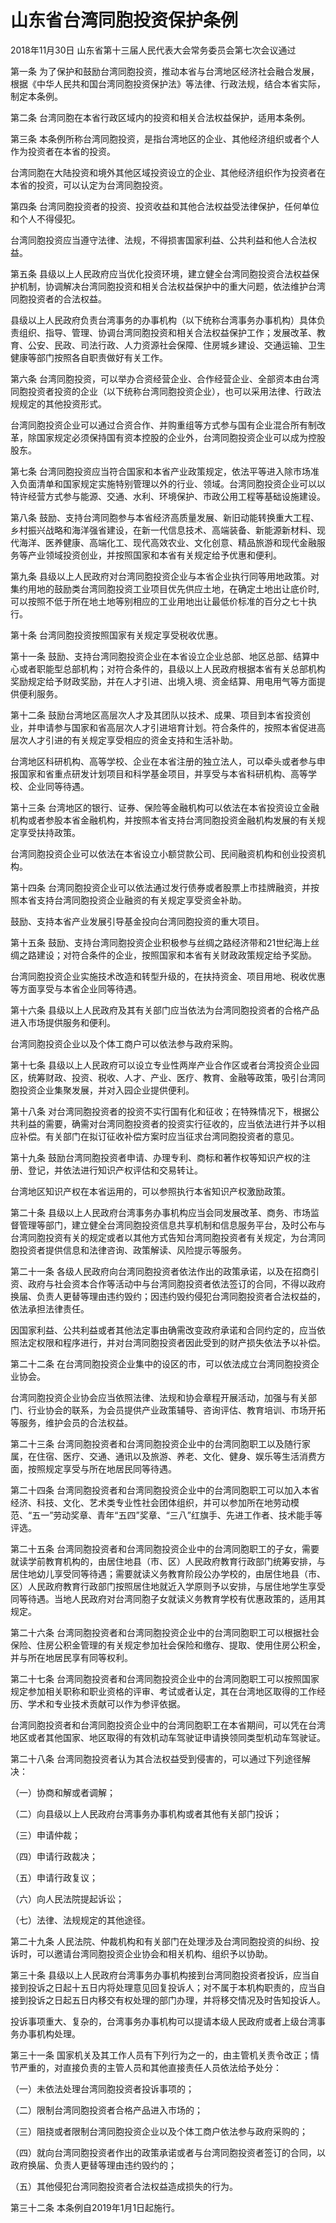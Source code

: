 # 山东省台湾同胞投资保护条例

2018年11月30日 山东省第十三届人民代表大会常务委员会第七次会议通过

<!-- INFO END -->

第一条 为了保护和鼓励台湾同胞投资，推动本省与台湾地区经济社会融合发展，根据《中华人民共和国台湾同胞投资保护法》等法律、行政法规，结合本省实际，制定本条例。

第二条 台湾同胞在本省行政区域内的投资和相关合法权益保护，适用本条例。

第三条 本条例所称台湾同胞投资，是指台湾地区的企业、其他经济组织或者个人作为投资者在本省的投资。

台湾同胞在大陆投资和境外其他区域投资设立的企业、其他经济组织作为投资者在本省的投资，可以认定为台湾同胞投资。

第四条 台湾同胞投资者的投资、投资收益和其他合法权益受法律保护，任何单位和个人不得侵犯。

台湾同胞投资应当遵守法律、法规，不得损害国家利益、公共利益和他人合法权益。

第五条 县级以上人民政府应当优化投资环境，建立健全台湾同胞投资合法权益保护机制，协调解决台湾同胞投资和相关合法权益保护中的重大问题，依法维护台湾同胞投资者的合法权益。

县级以上人民政府负责台湾事务的办事机构（以下统称台湾事务办事机构）具体负责组织、指导、管理、协调台湾同胞投资和相关合法权益保护工作；发展改革、教育、公安、民政、司法行政、人力资源社会保障、住房城乡建设、交通运输、卫生健康等部门按照各自职责做好有关工作。

第六条 台湾同胞投资，可以举办合资经营企业、合作经营企业、全部资本由台湾同胞投资者投资的企业（以下统称台湾同胞投资企业），也可以采用法律、行政法规规定的其他投资形式。

台湾同胞投资企业可以通过合资合作、并购重组等方式参与国有企业混合所有制改革，除国家规定必须保持国有资本控股的企业外，台湾同胞投资企业可以成为控股股东。

第七条 台湾同胞投资应当符合国家和本省产业政策规定，依法平等进入除市场准入负面清单和国家规定实施特别管理以外的行业、领域。台湾同胞投资企业可以以特许经营方式参与能源、交通、水利、环境保护、市政公用工程等基础设施建设。

第八条 鼓励、支持台湾同胞参与本省经济高质量发展、新旧动能转换重大工程、乡村振兴战略和海洋强省建设，在新一代信息技术、高端装备、新能源新材料、现代海洋、医养健康、高端化工、现代高效农业、文化创意、精品旅游和现代金融服务等产业领域投资创业，并按照国家和本省有关规定给予优惠和便利。

第九条 县级以上人民政府对台湾同胞投资企业与本省企业执行同等用地政策。对集约用地的鼓励类台湾同胞投资工业项目优先供应土地，在确定土地出让底价时,可以按照不低于所在地土地等别相应的工业用地出让最低价标准的百分之七十执行。

第十条 台湾同胞投资按照国家有关规定享受税收优惠。

第十一条 鼓励、支持台湾同胞投资企业在本省设立企业总部、地区总部、结算中心或者职能型总部机构；对符合条件的，县级以上人民政府根据本省有关总部机构奖励规定给予财政奖励，并在人才引进、出境入境、资金结算、用电用气等方面提供便利服务。

第十二条 鼓励台湾地区高层次人才及其团队以技术、成果、项目到本省投资创业，并申请参与国家和省高层次人才引进培育计划。符合条件的，按照本省促进高层次人才引进的有关规定享受相应的资金支持和生活补助。

台湾地区科研机构、高等学校、企业在本省注册的独立法人，可以牵头或者参与申报国家和省重点研发计划项目和科学基金项目，并享受与本省科研机构、高等学校、企业同等待遇。

第十三条 台湾地区的银行、证券、保险等金融机构可以依法在本省投资设立金融机构或者参股本省金融机构，并按照本省支持台湾同胞投资金融机构发展的有关规定享受扶持政策。

台湾同胞投资企业可以依法在本省设立小额贷款公司、民间融资机构和创业投资机构。

第十四条 台湾同胞投资企业可以依法通过发行债券或者股票上市挂牌融资，并按照本省支持台湾同胞投资企业融资的有关规定享受资金补助。

鼓励、支持本省产业发展引导基金投向台湾同胞投资的重大项目。

第十五条 鼓励、支持台湾同胞投资企业积极参与丝绸之路经济带和21世纪海上丝绸之路建设；对符合条件的企业，按照国家和本省有关财政政策规定给予奖励。

台湾同胞投资企业实施技术改造和转型升级的，在扶持资金、项目用地、税收优惠等方面享受与本省企业同等待遇。

第十六条 县级以上人民政府及其有关部门应当依法为台湾同胞投资者的合格产品进入市场提供服务和便利。

台湾同胞投资企业以及个体工商户可以依法参与政府采购。

第十七条 县级以上人民政府可以设立专业性两岸产业合作区或者台湾投资企业园区，统筹财政、投资、税收、人才、产业、医疗、教育、金融等政策，吸引台湾同胞投资企业集聚发展，并对入园企业提供便利。

第十八条 对台湾同胞投资者的投资不实行国有化和征收；在特殊情况下，根据公共利益的需要，确需对台湾同胞投资者的投资实行征收的，应当依法进行并予以相应补偿。有关部门在拟订征收补偿方案时应当征求台湾同胞投资者的意见。

第十九条 鼓励台湾同胞投资者申请、办理专利、商标和著作权等知识产权的注册、登记，并依法进行知识产权评估和交易转让。

台湾地区知识产权在本省运用的，可以参照执行本省知识产权激励政策。

第二十条 县级以上人民政府台湾事务办事机构应当会同发展改革、商务、市场监督管理等部门，建立健全台湾同胞投资信息共享机制和信息服务平台，及时公布与台湾同胞投资有关的规定或者以其他方式告知台湾同胞投资者有关规定，为台湾同胞投资者提供信息和法律咨询、政策解读、风险提示等服务。

第二十一条 各级人民政府向台湾同胞投资者依法作出的政策承诺，以及在招商引资、政府与社会资本合作等活动中与台湾同胞投资者依法签订的合同，不得以政府换届、负责人更替等理由违约毁约；因违约毁约侵犯台湾同胞投资者合法权益的，依法承担法律责任。

因国家利益、公共利益或者其他法定事由确需改变政府承诺和合同约定的，应当依照法定权限和程序进行，并对台湾同胞投资者因此受到的财产损失依法予以补偿。

第二十二条 在台湾同胞投资企业集中的设区的市，可以依法成立台湾同胞投资企业协会。

台湾同胞投资企业协会应当依照法律、法规和协会章程开展活动，加强与有关部门、行业协会的联系，为会员提供产业政策辅导、咨询评估、教育培训、市场开拓等服务，维护会员的合法权益。

第二十三条 台湾同胞投资者和台湾同胞投资企业中的台湾同胞职工以及随行家属，在住宿、医疗、交通、通讯以及旅游、养老、文化、健身、娱乐等生活消费方面，按照规定享受与所在地居民同等待遇。

第二十四条 台湾同胞投资者和台湾同胞投资企业中的台湾同胞职工可以加入本省经济、科技、文化、艺术类专业性社会团体组织，并可以参加所在地劳动模范、“五一”劳动奖章、青年“五四”奖章、“三八”红旗手、先进工作者、技术能手等评选。

第二十五条 台湾同胞投资者和台湾同胞投资企业中的台湾同胞职工的子女，需要就读学前教育机构的，由居住地县（市、区）人民政府教育行政部门统筹安排，与居住地幼儿享受同等待遇；需要就读义务教育阶段公办学校的，由居住地县（市、区）人民政府教育行政部门按照居住地就近入学原则予以安排，与居住地学生享受同等待遇。当地人民政府对台湾同胞子女就读义务教育学校有优惠政策的，适用其规定。

第二十六条 台湾同胞投资者和台湾同胞投资企业中的台湾同胞职工可以根据社会保险、住房公积金管理的有关规定参加社会保险和缴存、提取、使用住房公积金，并与所在地居民享有同等权利。

第二十七条 台湾同胞投资者和台湾同胞投资企业中的台湾同胞职工可以按照国家规定参加相关职称和职业资格的评审、考试或者认定，其在台湾地区取得的工作经历、学术和专业技术贡献可以作为参评依据。

台湾同胞投资者和台湾同胞投资企业中的台湾同胞职工在本省期间，可以凭在台湾地区或者其他国家、地区取得的有效机动车驾驶证申请换领同类型机动车驾驶证。

第二十八条 台湾同胞投资者认为其合法权益受到侵害的，可以通过下列途径解决：

（一）协商和解或者调解；

（二）向县级以上人民政府台湾事务办事机构或者其他有关部门投诉；

（三）申请仲裁；

（四）申请行政裁决；

（五）申请行政复议；

（六）向人民法院提起诉讼；

（七）法律、法规规定的其他途径。

第二十九条 人民法院、仲裁机构和有关部门在处理涉及台湾同胞投资的纠纷、投诉时，可以邀请台湾同胞投资企业协会和相关机构、组织予以协助。

第三十条 县级以上人民政府台湾事务办事机构接到台湾同胞投资者投诉，应当自接到投诉之日起十五日内将处理意见回复投诉人；对不属于本机构职责的，应当自接到投诉之日起五日内移交有权处理的部门办理，并将移交情况及时告知投诉人。

投诉事项重大、复杂的，台湾事务办事机构可以提请本级人民政府或者上级台湾事务办事机构处理。

第三十一条 国家机关及其工作人员有下列行为之一的，由主管机关责令改正；情节严重的，对直接负责的主管人员和其他直接责任人员依法给予处分：

（一）未依法处理台湾同胞投资者投诉事项的；

（二）限制台湾同胞投资者合格产品进入市场的；

（三）阻挠或者限制台湾同胞投资企业以及个体工商户依法参与政府采购的；

（四）就向台湾同胞投资者作出的政策承诺或者与台湾同胞投资者签订的合同，以政府换届、负责人更替等理由违约毁约的；

（五）其他侵犯台湾同胞投资者合法权益造成损失的行为。

第三十二条 本条例自2019年1月1日起施行。

